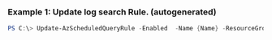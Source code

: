 ### Example 1: Update log search Rule. (autogenerated)
```powershell
PS C:\> Update-AzScheduledQueryRule -Enabled  -Name {Name} -ResourceGroupName MyResourceGroup
```


